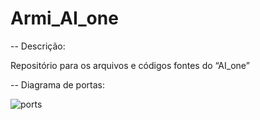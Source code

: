 # Armi_AI_one

--  Descrição:

Repositório para os arquivos e códigos fontes do “AI_one”

-- Diagrama de portas:

![ports](https://user-images.githubusercontent.com/66965698/155246347-a302e613-11a2-4b73-a625-2356965e2d89.png)
